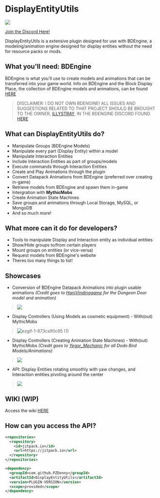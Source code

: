 # DisplayEntityUtils
[![](https://jitpack.io/v/PZDonny/DisplayEntityUtils.svg)](https://jitpack.io/#PZDonny/DisplayEntityUtils)

[Join the Discord Here!](https://discord.gg/k3wtdG5fRZ)

DisplayEntityUtils is a extensive plugin designed for use with BDEngine, a modeling/animation engine designed for display entities without the need for resource packs or mods.

## What you'll need: BDEngine
BDEngine is what you'll use to create models and animations that can be transferred into your game world. Info on BDEngine and the Block Display Place, the collection of BDEngine models and animations, can be found [HERE](block-display.com)
> DISCLAIMER: I DO NOT OWN BDENGINE! ALL ISSUES AND SUGGESTIONS RELATED TO THAT PROJECT SHOULD BE BROUGHT TO THE OWNER, [ILLYSTRAY](https://illystray.com), IN THE BDENGINE DISCORD FOUND [HERE](https://discord.com/invite/VCeHfSd6Xa)
> 
## What can DisplayEntityUtils do?
- Manipulate Groups (BDEngine Models)
- Manipulate every part (Display Entity) within a model
- Manipulate Interaction Entities
- Include Interaction Entities as part of groups/models
- Execute commands through Interaction Entities
- Create and Play Animations through the plugin
- Convert Datapack Animations from BDEngine (preferred over creating in-game)
- Retrieve models from BDEngine and spawn them in-game
- Intergration with **MythicMobs**
- Create Animation State Machines
- Save groups and animations through Local Storage, MySQL, or MongoDB
- And so much more!

## What more can it do for developers?
- Tools to manipulate Display and Interaction entity as individual entities
- Show/Hide groups to/from certain players
- Mount groups on entities (or vice-versa)
- Request models from BDEngine's website
- Theres too many things to list!

## Showcases
- Conversion of BDEngine Datapack Animations into plugin usable animations *(Credit goes to [HaniVindinggame](https://block-display.com/author/hanivindinggame/) for the Dungeon Door model and animation)*
> ![](https://github.com/user-attachments/assets/0f53ea0d-3e91-4bd7-b811-8c59fafcd4fb)

- Display Controllers (Using Models as cosmetic equipment) - With(out) MythicMobs
> ![ezgif-1-873ca90c95 (1)](https://github.com/user-attachments/assets/ee189856-3459-49b8-b75c-4c18d1b43818)

- Display Controllers (Creating Animation State Machines) - With(out) MythicMobs *(Credit goes to [Yegor_Mechanic](https://block-display.com/author/yegor_mechanic/) for all Dodo Bird Models/Animations)*
> ![](https://github.com/user-attachments/assets/594a4ffe-89cf-4e49-aff5-2f8c43ea21ad)

- API: Display Entities rotating smoothly with yaw changes, and Interaction entities pivoting around the center
> ![](https://github.com/user-attachments/assets/5c333cd4-71ba-4ad1-a631-f8ec648651f0)






## WIKI (WIP)
Access the wiki [HERE](https://github.com/PZDonny/DisplayEntityUtils/wiki)

## How can you access the API?
```xml
<repositories>
  <repository>
    <id>jitpack.io</id>
    <url>https://jitpack.io</url>
  </repository>
</repositories>

<dependency>
  <groupId>com.github.PZDonny</groupId>
  <artifactId>DisplayEntityUtils</artifactId>
  <version>PLUGIN-VERSION</version>
  <scope>provided</scope>
</dependency>
```
